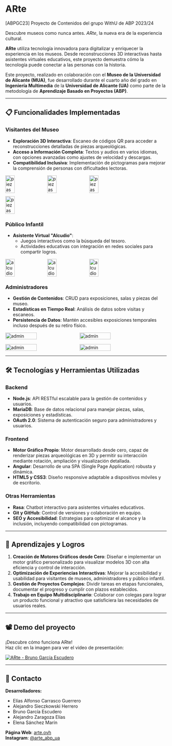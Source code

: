 # ARte

[ABPGC23] Proyecto de Contenidos del grupo WithU de ABP 2023/24

Descubre museos como nunca antes. *ARte*, la nueva era de la experiencia cultural. 

**ARte** utiliza tecnología innovadora para digitalizar y enriquecer la experiencia en los museos. Desde reconstrucciones 3D interactivas hasta asistentes virtuales educativos, este proyecto demuestra cómo la tecnología puede conectar a las personas con la historia.

Este proyecto, realizado en colaboración con el **Museo de la Universidad de Alicante (MUA)**, fue desarrollado durante el cuarto año del grado en **Ingeniería Multimedia** de la **Universidad de Alicante (UA)** como parte de la metodología de **Aprendizaje Basado en Proyectos (ABP)**.

---

## 📋 Funcionalidades Implementadas

### Visitantes del Museo
- **Exploración 3D Interactiva**: Escaneo de códigos QR para acceder a reconstrucciones detalladas de piezas arqueológicas.
- **Acceso a Información Completa**: Textos y audios en varios idiomas, con opciones avanzadas como ajustes de velocidad y descargas.
- **Compatibilidad Inclusiva**: Implementación de pictogramas para mejorar la comprensión de personas con dificultades lectoras.

<div style="display: flex; gap: 10px; flex-wrap: wrap; margin-bottom: 15px;">
  <img src="https://github.com/user-attachments/assets/9e3a9323-abb3-423f-9780-dc863d07d994" alt="piezas" width="24%" />
  <img src="https://github.com/user-attachments/assets/1caba9b6-633d-41db-bff7-bd8402541176" alt="piezas" width="24%" />
  <img src="https://github.com/user-attachments/assets/1a50ee3c-ec45-4fa3-8224-d22b7d7cca77" alt="piezas" width="24%" />
  <img src="https://github.com/user-attachments/assets/b0875edc-6d6b-49e1-a487-a693c6d44ee6" alt="piezas" width="24%" />
</div>

### Público Infantil
- **Asistente Virtual "Alcudio"**:
  - Juegos interactivos como la búsqueda del tesoro.
  - Actividades educativas con integración en redes sociales para compartir logros.
 
<div style="display: flex; gap: 10px; flex-wrap: wrap; margin-bottom: 15px;">
  <img src="https://github.com/user-attachments/assets/5785b109-baae-4962-aec4-ce42a1ace75b" alt="alcudio" width="24%" />
  <img src="https://github.com/user-attachments/assets/c326d02d-3ff3-40f7-a0bc-1e3e8f3b1e3c" alt="alcudio" width="24%" />
  <img src="https://github.com/user-attachments/assets/6750294e-5ec7-4c09-911b-4d9d60cd6928" alt="alcudio" width="24%" />
</div>

### Administradores
- **Gestión de Contenidos**: CRUD para exposiciones, salas y piezas del museo.
- **Estadísticas en Tiempo Real**: Análisis de datos sobre visitas y escaneos.
- **Persistencia de Datos**: Mantén accesibles exposiciones temporales incluso después de su retiro físico.

<div style="display: flex; gap: 10px; flex-wrap: wrap; margin-bottom: 15px;">
  <img src="https://github.com/user-attachments/assets/1b2b92d9-f06b-468a-b23c-b59769a6b425" alt="admin" width="44%" />
  <img src="https://github.com/user-attachments/assets/27be5ad6-036e-4344-bbd3-5395e399593e" alt="admin" width="44%" />
</div>
<div style="display: flex; gap: 10px; flex-wrap: wrap; margin-bottom: 15px;">
  <img src="https://github.com/user-attachments/assets/94069426-fd94-4dcb-9f20-594689647d1b" alt="admin" width="44%" />
  <img src="https://github.com/user-attachments/assets/4aed98a3-1af1-48a3-a031-a30076d97f42" alt="admin" width="44%" />
</div>

---

## 🛠️ Tecnologías y Herramientas Utilizadas

### Backend
- **Node.js**: API RESTful escalable para la gestión de contenidos y usuarios.
- **MariaDB**: Base de datos relacional para manejar piezas, salas, exposiciones y estadísticas.
- **OAuth 2.0**: Sistema de autenticación seguro para administradores y usuarios.

### Frontend
- **Motor Gráfico Propio**: Motor desarrollado desde cero, capaz de renderizar piezas arqueológicas en 3D y permitir su interacción mediante rotación, ampliación y visualización detallada.
- **Angular**: Desarrollo de una SPA (Single Page Application) robusta y dinámica.
- **HTML5 y CSS3**: Diseño responsive adaptable a dispositivos móviles y de escritorio.

### Otras Herramientas
- **Rasa**: Chatbot interactivo para asistentes virtuales educativos.
- **Git y GitHub**: Control de versiones y colaboración en equipo.
- **SEO y Accesibilidad**: Estrategias para optimizar el alcance y la inclusión, incluyendo compatibilidad con pictogramas.

---

## 🎯 Aprendizajes y Logros

1. **Creación de Motores Gráficos desde Cero**: Diseñar e implementar un motor gráfico personalizado para visualizar modelos 3D con alta eficiencia y control de interacción.
2. **Optimización de Experiencias Interactivas**: Mejorar la accesibilidad y usabilidad para visitantes de museos, administradores y público infantil.
3. **Gestión de Proyectos Complejos**: Dividir tareas en etapas funcionales, documentar el progreso y cumplir con plazos establecidos.
4. **Trabajo en Equipo Multidisciplinario**: Colaborar con colegas para lograr un producto funcional y atractivo que satisficiera las necesidades de usuarios reales.

---

## 📽️ Demo del proyecto  

¡Descubre cómo funciona ARte!  
Haz clic en la imagen para ver el video de presentación:  

[![ARte - Bruno García Escudero](https://img.youtube.com/vi/-byk7npR5nE/0.jpg)](https://www.youtube.com/watch?v=-byk7npR5nE)

---

## 📧 Contacto

**Desarrolladores:**
- Elías Alfonso Carrasco Guerrero  
- Alejandro Sieczkowski Herrero  
- Bruno García Escudero  
- Alejandro Zaragoza Elías  
- Elena Sánchez Marín  

**Página Web**: [arte.ovh](https://arte.ovh)  
**Instagram**: [@arte_abp_ua](https://instagram.com/arte_abp_ua)  


  


